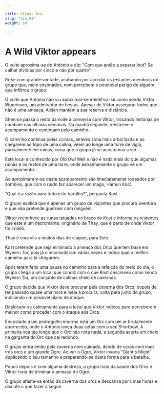 ```yaml
---

title: Oitavo Dia
slug: "dia_08"
weight: 80

---
```


# A Wild Viktor appears

O vulto aproxima-se do António e diz:
"Com que então a separar loot? Se calhar dividias por cinco e não por quatro"

Ri-se com grande vontade, acabando por acordar os restantes membros do grupo que, meio ensonados, nem percebem o potencial perigo de alguém que infiltrou o grupo.

O vulto que António não viu aproximar-se identifica-se como sendo Viktor Wuqrinson, um admirador de bestas. Apesar de Viktor assegurar todos que não é uma ameaça, Alxian mantém a sua reserva e distância.

Shenron passa o resto da noite à conversa com Viktor, trocando histórias de combate nas últimas semanas. Na manhã seguinte, desfazem o acampamento e continuam pelo caminho.

O caminho continua pelas colinas, através zona mais arborizada e ao chegarem ao topo de uma colina, vêem ao longe uma torre de vigia, parcialmente em ruínas, coisa que o grupo já se acostumou a ver.

Este local é conhecido por Old Owl Well e não é nada mais do que algumas ruínas e os restos de uma torre, onde estranhamente o grupo vê um acampamento.

Ao aproximarem-se deste acampamento são imediatamente rodeados por zombies, que com o ruído faz aparecer um mago, Hamun Kost.

"Qual é a razão para todo este barulho?", pergunta Kost

O grupo explica que é apenas um grupo de viajantes que procura aventura e que não pretende guerrear com ninguém.

Viktor reconhece as runas tatuadas no braço de Kost e informa os restantes que este é um necromante, originário de Thay, que é perto de onde Viktor foi criado.

Thay é uma vila a muitos dias de viagem, para Este.

Kost pretende que seja eliminado a ameaça dos Orcs que tem base em Wyvern Tor, pois já o incomodaram várias vezes e indica qual o melhor caminho para lá chegarem.

Após terem feito uma pausa no caminho para a refeição do meio do dia, o grupo chega a um local que condiz com o que Kost descreveu como sendo Wyvern Tor, um conjunto de colinas cheio de cavernas.

O grupo decide que Viktor deve procurar pela caverna dos Orcs, depois de ter passado quase uma hora e meia à procura, volta para junto do grupo, indicando um possível plano de ataque.

Deslocam-se calmamente para o local que Viktor indicou para perceberem melhor como proceder com o ataque aos Orcs.

Encostado a um pedregulho enorme está um Orc com um ar brutalmente aborrecido, onde o António lança duas setas com o seu Shortbow. A primeira voa tão longe que o Orc não nota nada, a segunda acerta em cheio na garganta do Orc que cai redondo.

O grupo entra então pela caverna com cuidado, dando de caras com mais três orcs e um grande Ogre. Ao ver o Ogre, Viktor invoca "Giant's Might" duplicando o seu tamanho e preparando-se desta forma para a batalha.

Pouco depois e com alguma destreza, o grupo trata da saúde dos Orcs e Viktor trata de eliminar a ameaça do Ogre.

O grupo afasta-se então da caverna dos orcs e descansa por umas horas e discute o que fazer a seguir.